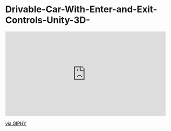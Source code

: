 # Drivable-Car-With-Enter-and-Exit-Controls-Unity-3D-

<div style="width:100%;height:0;padding-bottom:53%;position:relative;"><iframe src="https://giphy.com/embed/MWOsQiMizinf6EW0WZ" width="100%" height="100%" style="position:absolute" frameBorder="0" class="giphy-embed" allowFullScreen></iframe></div><p><a href="https://giphy.com/gifs/MWOsQiMizinf6EW0WZ">via GIPHY</a></p>
